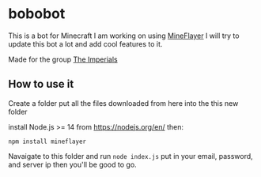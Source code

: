 # bobobot
This is a bot for Minecraft I am working on using [MineFlayer](https://github.com/PrismarineJS/mineflayer/tree/master/) I will try to update this bot a lot and add cool features to it.

Made for the group [The Imperials](https://discord.gg/tYMF7Rb5JY)

## How to use it
Create a folder put all the files downloaded from here into the this new folder

install Node.js >= 14 from https://nodejs.org/en/ then:
```
npm install mineflayer
```
Navaigate to this folder and run ``` node index.js ``` put in your email, password, and server ip then you'll be good to go.
